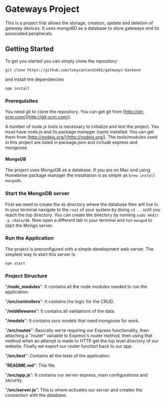 # Gateways Project

This is a project that allows the storage, creation, update and deletion of gateway devices. It uses mongoBD as a database to store gateways and its associated peripherals.


## Getting Started
To get you started you can simply clone the repository:

```
git clone https://github.com/tonysantana1492/gateways-backend
```
and install the dependencies
```
npm install
```

### Prerequisites
You need git to clone the repository. You can get git from
[http://git-scm.com/](http://git-scm.com/).

A number of node.js tools is necessary to initialize and test the project. You must have node.js and its package manager (npm) installed. You can get them from  [http://nodejs.org/](http://nodejs.org/). The tools/modules used in this project are listed in package.json and include express and mongoose.

#### MongoDB
The project uses MongoDB as a database. If you are on Mac and using Homebrew package manager the installation is as simple as `brew install mongodb`.

### Start the MongoDB server
First we need to create the `db` directory where the database files will live in. In your terminal navigate to the `root` of your system by doing `cd ..` until you reach the top directory. You can create the directory by running `sudo mkdir -p /data/db`. Now open a different tab in your terminal and run `mongod` to start the Mongo server.

### Run the Application

The project is preconfigured with a simple development web server. The simplest way to start this server is:

    npm start

### Project Structure

"**/node_modules**": It contains all the node modules needed to run the application.

"**/src/controllers**": It contains the logic for the CRUD.

"**/middlewares**": It contains all validations of the data.

"**/models**": It contains ours models that need mongoose for work.

"**/src/routes**": Basically we're requiring our Express functionality, then attaching a "router" variable to Express's router method, then using that method when an attempt is made to HTTP get the top level directory of our website. Finally we export our router function back to our app.

"**/src/test**": Contains all the tests of the application.

"**README.md**": This file.

"**/src/app.js**": It contains our server express, main configurations and security.

"**/src/server.js**": This is where activates our server and creates the connection with the database.
 